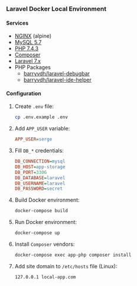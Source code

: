 ### Laravel Docker Local Environment

#### Services

* [NGINX](https://hub.docker.com/_/nginx) (alpine)
* [MySQL 5.7](https://hub.docker.com/_/mysql)
* [PHP 7.4.3](https://hub.docker.com/_/php)
* [Composer](https://hub.docker.com/_/composer)
* [Laravel 7.x](https://laravel.com/docs/7.x)
* PHP Packages
    * [barryvdh/laravel-debugbar](https://packagist.org/packages/barryvdh/laravel-debugbar)
    * [barryvdh/laravel-ide-helper](https://packagist.org/packages/barryvdh/laravel-ide-helper)

#### Configuration

1. Create `.env` file:

    ```bash
    cp .env.example .env
    ```

2. Add `APP_USER` variable:

    ```ini
    APP_USER=serge
    ```
   
3. Fill `DB_*` credentials:

    ```ini
    DB_CONNECTION=mysql
    DB_HOST=app-storage
    DB_PORT=3306
    DB_DATABASE=laravel
    DB_USERNAME=laravel
    DB_PASSWORD=secret
    ```
   
4. Build Docker environment:

    ```bash
    docker-compose build
    ```

5. Run Docker environment:

    ```bash
    docker-compose up
    ```
6. Install `Composer` vendors:

    ```bash
    docker-compose exec app-php composer install
    ```

7. Add site domain to `/etc/hosts` file (Linux):

    ```text
    127.0.0.1 local-app.com
    ```
